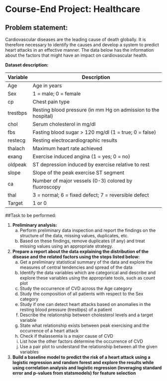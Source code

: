 # Course-End Project: Healthcare
## Problem statement:

Cardiovascular diseases are the leading cause of death globally. It is therefore necessary to identify the causes and develop a system to predict heart attacks in an effective manner. The data below has the information about the factors that might have an impact on cardiovascular health.

**Dataset description:**

| Variable | Description |
|----------|-------------|
| Age | Age in years |
| Sex | 1 = male; 0 = female |
| cp | Chest pain type |
| trestbps | Resting blood pressure (in mm Hg on admission to the hospital) |
| chol | Serum cholesterol in mg/dl |
| fbs | Fasting blood sugar > 120 mg/dl (1 = true; 0 = false) |
| restecg | Resting electrocardiographic results |
| thalach | Maximum heart rate achieved |
| exang | Exercise induced angina (1 = yes; 0 = no) |
| oldpeak | ST depression induced by exercise relative to rest |
| slope | Slope of the peak exercise ST segment |
| ca | Number of major vessels (0-3) colored by fluoroscopy |
| thal | 3 = normal; 6 = fixed defect; 7 = reversible defect |
| Target | 1 or 0 |

##Task to be performed:
<ol>
    <li><b>Preliminary analysis:</b>
        <ol type="a">
            <li>Perform preliminary data inspection and report the findings on the structure of the data, missing values, duplicates, etc.</li>
            <li>Based on these findings, remove duplicates (if any) and treat missing values using an appropriate strategy.</li>
        </ol>
    </li>
    <li><b>Prepare a report about the data explaining the distribution of the disease and the related factors using the steps listed below:</b>
      <ol type="a">
        <li>Get a preliminary statistical summary of the data and explore the measures of central tendencies and spread of the data</li>
        <li>Identify the data variables which are categorical and describe and explore these variables using the appropriate tools, such as count plot</li>
        <li>Study the occurrence of CVD across the Age category</li>
        <li>Study the composition of all patients with respect to the Sex category</li>
        <li>Study if one can detect heart attacks based on anomalies in the resting blood pressure (trestbps) of a patient</li>
        <li>Describe the relationship between cholesterol levels and a target variable</li>
        <li>State what relationship exists between peak exercising and the occurrence of a heart attack</li>
        <li>Check if thalassemia is a major cause of CVD</li>
        <li>List how the other factors determine the occurrence of CVD</li>
        <li>Use a pair plot to understand the relationship between all the given variables</li>
      </ol>
    </li>
    <li><b>Build a baseline model to predict the risk of a heart attack using a logistic regression and random forest and explore the results while using correlation analysis and logistic regression (leveraging standard error and p-values from statsmodels) for feature selection</b>
    </li>
</ol>
